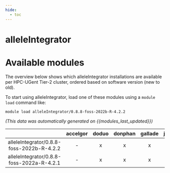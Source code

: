 ```yaml
---
hide:
  - toc
---
```


alleleIntegrator
================

# Available modules


The overview below shows which alleleIntegrator installations are available per HPC-UGent Tier-2 cluster, ordered based on software version (new to old).

To start using alleleIntegrator, load one of these modules using a `module load` command like:

```shell
module load alleleIntegrator/0.8.8-foss-2022b-R-4.2.2
```

*(This data was automatically generated on {{modules_last_updated}})*  

| |accelgor|doduo|donphan|gallade|joltik|shinx|skitty|
| :---: | :---: | :---: | :---: | :---: | :---: | :---: | :---: |
|alleleIntegrator/0.8.8-foss-2022b-R-4.2.2|-|x|x|x|-|-|-|
|alleleIntegrator/0.8.8-foss-2022a-R-4.2.1|-|x|x|x|-|-|-|
